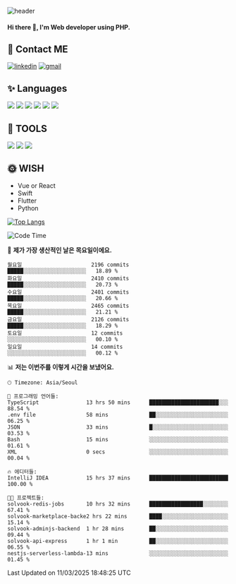 ![header](https://capsule-render.vercel.app/api?type=waving&color=auto&height=300&section=header&text=Elin&fontSize=90&animation=twinkling)

#### Hi there 👋, I'm <b>Web developer</b> using PHP. ####

<!--
- 🔭 I’m currently working on Uniwill
- 🌱 I’m currently learning Vue or React or Python.
-->

<!---#### I am PHP developer --->

## 💌 Contact ME ###
[<img src='https://img.shields.io/badge/-EunjiKo-%230A66C2?style=flat-square&logo=LinkedIn&logoColor=white' alt='linkedin'>](https://www.linkedin.com/in/https://www.linkedin.com/in/eunji-ko-00a907164//)  [<img src='https://img.shields.io/badge/-einee214%40gmail.com-%23EA4335?style=flat-square&logo=Gmail&logoColor=white' alt='gmail'>](einee214@gmail.com)  


## ✨ Languages
<img src='https://img.shields.io/badge/-PHP-%23777BB4?style=for-the-badge&logo=PHP&logoColor=white'> <img src='https://img.shields.io/badge/-Laravel-%23FF2D20?style=for-the-badge&logo=Laravel&logoColor=white'> <img src='https://img.shields.io/badge/Jquery-%230769AD?style=for-the-badge&logo=Jquery&logoColor=white'> <img src='https://img.shields.io/badge/CSS3-%231572B6?style=for-the-badge&logo=CSS3&logoColor=white'> <img src='https://img.shields.io/badge/Bootstrap-%237952B3?style=for-the-badge&logo=Bootstrap&logoColor=white' > <img src='https://img.shields.io/badge/MySQL-%234479A1?style=for-the-badge&logo=MySQL&logoColor=white' >

## 🌷 TOOLS
<img src='https://img.shields.io/badge/PHPSTORM-%23000000?style=for-the-badge&logo=PhpStorm&logoColor=white' > <img src='https://img.shields.io/badge/GitLab-%23FCA121?style=for-the-badge&logo=GitLab&logoColor=white' > <img src='https://img.shields.io/badge/GitHub-%23181717?style=for-the-badge&logo=GitHub&logoColor=white'>


## 🌞 WISH
- Vue or React
- Swift
- Flutter
- Python


[![Top Langs](https://github-readme-stats.vercel.app/api/top-langs/?username=ein214&layout=compact)](https://github.com/anuraghazra/github-readme-stats)

<!--START_SECTION:waka-->
![Code Time](http://img.shields.io/badge/Code%20Time-4%2C085%20hrs%2055%20mins-blue)

📅 **제가 가장 생산적인 날은 목요일이에요.** 

```text
월요일                      2196 commits        █████░░░░░░░░░░░░░░░░░░░░   18.89 % 
화요일                      2410 commits        █████░░░░░░░░░░░░░░░░░░░░   20.73 % 
수요일                      2401 commits        █████░░░░░░░░░░░░░░░░░░░░   20.66 % 
목요일                      2465 commits        █████░░░░░░░░░░░░░░░░░░░░   21.21 % 
금요일                      2126 commits        █████░░░░░░░░░░░░░░░░░░░░   18.29 % 
토요일                      12 commits          ░░░░░░░░░░░░░░░░░░░░░░░░░   00.10 % 
일요일                      14 commits          ░░░░░░░░░░░░░░░░░░░░░░░░░   00.12 % 
```


📊 **저는 이번주를 이렇게 시간을 보냈어요.** 

```text
🕑︎ Timezone: Asia/Seoul

💬 프로그래밍 언어들: 
TypeScript               13 hrs 50 mins      ██████████████████████░░░   88.54 % 
.env file                58 mins             ██░░░░░░░░░░░░░░░░░░░░░░░   06.25 % 
JSON                     33 mins             █░░░░░░░░░░░░░░░░░░░░░░░░   03.53 % 
Bash                     15 mins             ░░░░░░░░░░░░░░░░░░░░░░░░░   01.61 % 
XML                      0 secs              ░░░░░░░░░░░░░░░░░░░░░░░░░   00.04 % 

🔥 에디터들: 
IntelliJ IDEA            15 hrs 37 mins      █████████████████████████   100.00 % 

🐱‍💻 프로젝트들: 
solvook-redis-jobs       10 hrs 32 mins      █████████████████░░░░░░░░   67.41 % 
solvook-marketplace-backe2 hrs 22 mins       ████░░░░░░░░░░░░░░░░░░░░░   15.14 % 
solvook-adminjs-backend  1 hr 28 mins        ██░░░░░░░░░░░░░░░░░░░░░░░   09.44 % 
solvook-api-express      1 hr 1 min          ██░░░░░░░░░░░░░░░░░░░░░░░   06.55 % 
nestjs-serverless-lambda-13 mins             ░░░░░░░░░░░░░░░░░░░░░░░░░   01.45 % 
```


 Last Updated on 11/03/2025 18:48:25 UTC
<!--END_SECTION:waka-->

<!---![GitHub stats](https://github-readme-stats.vercel.app/api?username=ein214&show_icons=true&theme=dracula)  --->



